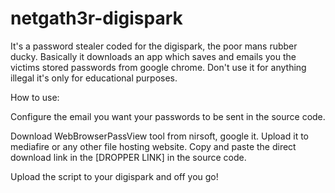 # netgath3r-digispark
It's a password stealer coded for the digispark, the poor mans rubber ducky. Basically it downloads an app which saves and emails you the victims stored passwords from google chrome. Don't use it for anything illegal it's only for educational purposes.

How to use:

Configure the email you want your passwords to be sent in the source code.

Download WebBrowserPassView tool from nirsoft, google it.
Upload it to mediafire or any other file hosting website.
Copy and paste the direct download link in the [DROPPER LINK] in the source code.


Upload the script to your digispark and off you go!

